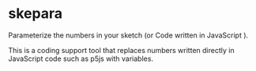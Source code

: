 # skepara

Parameterize the numbers in your sketch (or Code written in JavaScript ).

This is a coding support tool that replaces numbers written directly in JavaScript code such as p5js with variables.
